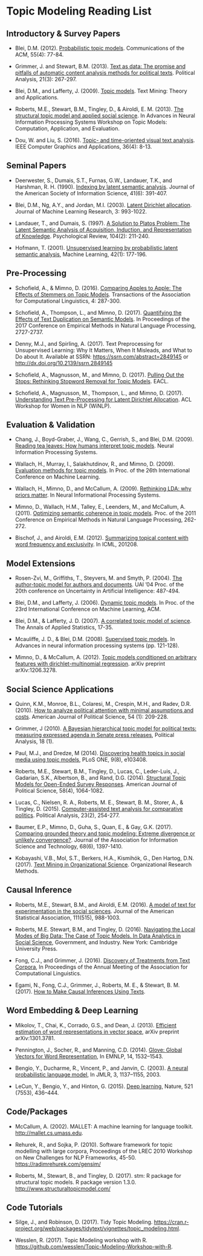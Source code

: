 # Topic Modeling Reading List

## Introductory & Survey Papers

- Blei, D.M. (2012). [Probabilistic topic models](http://dl.acm.org/citation.cfm?id=2133826). Communications of the ACM, 55(4): 77-84.

- Grimmer, J. and Stewart, B.M. (2013). [Text as data: The promise and pitfalls of automatic content analysis methods for political texts](https://academic.oup.com/pan/article-abstract/21/3/267/1579321). Political Analysis, 21(3): 267-297.

- Blei, D.M., and Lafferty, J. (2009). [Topic models](https://books.google.com/books?hl=en&lr=&id=BnvYaYhMl-MC&oi=fnd&pg=PA71&dq=Blei,+D.M.,+and+Lafferty,+J.+Topic+models.+Text+Mining:+Theory+and+Applications,+2009.&ots=ok_Cro0Vfo&sig=awalwLYjYG1iDC2PAU6GqdJspsY). Text Mining: Theory and Applications.

- Roberts, M.E., Stewart, B.M., Tingley, D., & Airoldi, E. M. (2013). [The structural topic model and applied social science](https://mimno.infosci.cornell.edu/nips2013ws/slides/stm.pdf). In Advances in Neural Information Processing Systems Workshop on Topic Models: Computation, Application, and Evaluation.

- Dou, W. and Liu, S. (2016). [Topic- and time-oriented visual text analysis](http://ieeexplore.ieee.org/abstract/document/7526240/). IEEE Computer Graphics and Applications, 36(4): 8-13.

## Seminal Papers

- Deerwester, S., Dumais, S.T., Furnas, G.W., Landauer, T.K., and Harshman, R. H. (1990). [Indexing by latent semantic analysis](http://search.proquest.com/openview/a1907164bd88dfc38a4875b73a3f7b3d/1?pq-origsite=gscholar&cbl=1818555). Journal of the American Society of Information Science, 41(6): 391-407.

- Blei, D.M., Ng, A.Y., and Jordan, M.I. (2003). [Latent Dirichlet allocation](http://www.jmlr.org/papers/v3/blei03a.html). Journal of Machine Learning Research, 3: 993-1022.

- Landauer, T., and Dumais, S. (1997). [A Solution to Platos Problem: The Latent Semantic Analysis of Acquisition, Induction, and Representation of Knowledge](http://psycnet.apa.org/journals/rev/104/2/211/). Psychological Review, 104(2): 211-240.

- Hofmann, T. (2001). [Unsupervised learning by probabilistic latent semantic analysis](http://www.springerlink.com/index/L5656365840672G8.pdf), Machine Learning, 42(1): 177-196.

## Pre-Processing

- Schofield, A., & Mimno, D. (2016). [Comparing Apples to Apple: The Effects of Stemmers on Topic Models](https://www.transacl.org/ojs/index.php/tacl/article/view/868). Transactions of the Association for Computational Linguistics, 4: 287-300.

- Schofield, A., Thompson, L., and Mimno, D. (2017). [Quantifying the Effects of Text Duplication on Semantic Models](http://www.aclweb.org/anthology/D17-1289). In Proceedings of the 2017 Conference on Empirical Methods in Natural Language Processing, 2727-2737.

- Denny, M.J., and Spirling, A. (2017). Text Preprocessing for Unsupervised Learning: Why It Matters, When It Misleads, and What to Do about It. Available at SSRN: https://ssrn.com/abstract=2849145 or http://dx.doi.org/10.2139/ssrn.2849145 

- Schofield, A., Magnusson, M., and Mimno, D. (2017). [Pulling Out the Stops: Rethinking Stopword Removal for Topic Models](http://www.cs.cornell.edu/~xanda/stopwords2017.pdf). EACL.

- Schofield, A., Magnusson, M., Thompson, L., and Mimno, D. (2017). [Understanding Text Pre-Processing for Latent Dirichlet Allocation](http://www.cs.cornell.edu/~xanda/winlp2017.pdf). ACL Workshop for Women in NLP (WiNLP).

## Evaluation & Validation

- Chang, J., Boyd-Graber, J., Wang, C., Gerrish, S., and Blei, D.M. (2009). [Reading tea leaves: How humans interpret topic models](http://papers.nips.cc/paper/3700-reading-tea-leaves-how-humans-interpret-topic-models.pdf). Neural Information Processing Systems.

- Wallach, H., Murray, I., Salakhutdinov, R., and Mimno, D. (2009). [Evaluation methods for topic models](http://dl.acm.org/citation.cfm?id=1553515). In Proc. of the 26th International Conference on Machine Learning.

- Wallach, H., Mimno, D., and McCallum, A. (2009). [Rethinking LDA: why priors matter](http://papers.nips.cc/paper/3854-rethinking-lda-why-priors-matter). In Neural Informational Processing Systems.

- Mimno, D., Wallach, H.M., Talley, E., Leenders, M., and McCallum, A. (2011). [Optimizing semantic coherence in topic models](http://dl.acm.org/citation.cfm?id=2145462). Proc. of the 2011 Conference on Empirical Methods in Natural Language Processing, 262-272.

- Bischof, J., and Airoldi, E.M. (2012). [Summarizing topical content with word frequency and exclusivity](http://machinelearning.wustl.edu/mlpapers/paper_files/ICML2012Bischof_113.pdf). In ICML, 201208.

## Model Extensions

- Rosen-Zvi, M., Griffiths, T., Steyvers, M. and Smyth, P. (2004). [The author-topic model for authors and documents](http://dl.acm.org/citation.cfm?id=1036902). UAI ’04 Proc. of the 20th conference on Uncertainty in Artificial Intelligence: 487-494.

- Blei, D.M., and Lafferty, J. (2006). [Dynamic topic models](http://dl.acm.org/citation.cfm?id=1143859). In Proc. of the 23rd International Conference on Machine Learning, ACM.

- Blei, D.M., & Lafferty, J. D. (2007). [A correlated topic model of science](http://www.jstor.org/stable/4537420). The Annals of Applied Statistics, 17-35.

- Mcauliffe, J. D., & Blei, D.M. (2008). [Supervised topic models](http://papers.nips.cc/paper/3328-supervised-topic-models). In Advances in neural information processing systems (pp. 121-128).

- Mimno, D., & McCallum, A. (2012). [Topic models conditioned on arbitrary features with dirichlet-multinomial regression](https://arxiv.org/abs/1206.3278). arXiv preprint arXiv:1206.3278.

## Social Science Applications

- Quinn, K.M., Monroe, B.L., Colaresi, M., Crespin, M.H., and Radev, D.R. (2010). [How to analyze political attention with minimal assumptions and costs](http://onlinelibrary.wiley.com/doi/10.1111/j.1540-5907.2009.00427.x/full). American Journal of Political Science, 54 (1): 209-228.

- Grimmer, J (2010). [A Bayesian hierarchical topic model for political texts: measuring expressed agenda in Senate press releases](https://academic.oup.com/pan/article-abstract/18/1/1/1446901), Political Analysis, 18 (1).

- Paul, M.J., and Dredze, M (2014). [Discovering health topics in social media using topic models](http://journals.plos.org/plosone/article?id=10.1371/journal.pone.0103408), PLoS ONE, 9(8), e103408.

- Roberts, M.E., Stewart, B.M., Tingley, D., Lucas, C., Leder-Luis, J., Gadarian, S.K., Albertson, B., and Rand, D.G. (2014). [Structural Topic Models for Open-Ended Survey Responses](http://onlinelibrary.wiley.com/doi/10.1111/ajps.12103/full). American Journal of Political Science, 58(4), 1064-1082.

- Lucas, C., Nielsen, R. A., Roberts, M. E., Stewart, B. M., Storer, A., & Tingley, D. (2015). [Computer-assisted text analysis for comparative politics](https://academic.oup.com/pan/article-abstract/23/2/254/1485288). Political Analysis, 23(2), 254-277.

- Baumer, E.P., Mimno, D., Guha, S., Quan, E., & Gay, G.K. (2017). [Comparing grounded theory and topic modeling: Extreme divergence or unlikely convergence?](http://onlinelibrary.wiley.com/doi/10.1002/asi.23786/full). Journal of the Association for Information Science and Technology, 68(6), 1397-1410.

- Kobayashi, V.B., Mol, S.T., Berkers, H.A., Kismihók, G., Den Hartog, D.N. (2017). [Text Mining in Organizational Science](http://journals.sagepub.com/doi/full/10.1177/1094428117722619). Organizational Research Methods.

## Causal Inference

- Roberts, M.E., Stewart, B.M., and Airoldi, E.M. (2016). [A model of text for experimentation in the social sciences](http://www.tandfonline.com/doi/abs/10.1080/01621459.2016.1141684). Journal of the American Statistical Association, 111(515), 988-1003.

- Roberts, M.E. Stewart, B.M., and Tingley, D. (2016). [Navigating the Local Modes of Big Data: The Case of Topic Models. In Data Analytics in Social Science](https://books.google.com/books?hl=en&lr=&id=QGWSCwAAQBAJ&oi=fnd&pg=PA51&dq=Navigating+the+Local+Modes+of+Big+Data:+The+Case+of+Topic+Models.+In+Data+Analytics+in+Social+Science&ots=eejqVRZm7A&sig=96XjeqKcupVf1hFdCeSEz0LiYUc), Government, and Industry. New York: Cambridge University Press.

- Fong, C.J., and Grimmer, J. (2016). [Discovery of Treatments from Text Corpora](https://polisci.ucsd.edu/_files/SE_Short.pdf), In Proceedings of the Annual Meeting of the Association for Computational Linguistics.

- Egami, N., Fong, C.J., Grimmer, J., Roberts, M. E., & Stewart, B. M. (2017). [How to Make Causal Inferences Using Texts](https://scholar.princeton.edu/sites/default/files/bstewart/files/ais.pdf).

## Word Embedding & Deep Learning

- Mikolov, T., Chai, K., Corrado, G.S., and Dean, J. (2013). [Efficient estimation of word representations in vector space](https://arxiv.org/abs/1301.3781), arXiv preprint arXiv:1301.3781.

- Pennington, J., Socher, R., and Manning, C.D. (2014). [Glove: Global Vectors for Word Representation](http://www.aclweb.org/anthology/D14-1162), In EMNLP, 14, 1532–1543.

- Bengio, Y., Ducharme, R., Vincent, P., and Janvin, C. (2003). [A neural probabilistic language model](http://www.jmlr.org/papers/v3/bengio03a.html), In JMLR, 3, 1137–1155, 2003.

- LeCun, Y., Bengio, Y., and Hinton, G. (2015). [Deep learning](https://www.nature.com/nature/journal/v521/n7553/abs/nature14539.html), Nature, 521 (7553), 436–444.

## Code/Packages

- McCallum, A. (2002). MALLET: A machine learning for language toolkit. http://mallet.cs.umass.edu.

- Rehurek, R., and Sojka, P. (2010). Software framework for topic modelling with large corpora, Proceedings of the LREC 2010 Workshop on New Challenges for NLP Frameworks, 45-50. https://radimrehurek.com/gensim/

- Roberts, M., Stewart, B., and Tingley, D. (2017). stm: R package for structural topic models. R package version 1.3.0. http://www.structuraltopicmodel.com/

## Code Tutorials

- Silge, J., and Robinson, D. (2017). Tidy Topic Modeling. https://cran.r-project.org/web/packages/tidytext/vignettes/topic_modeling.html.

- Wesslen, R. (2017). Topic Modeling workshop with R. https://github.com/wesslen/Topic-Modeling-Workshop-with-R.
